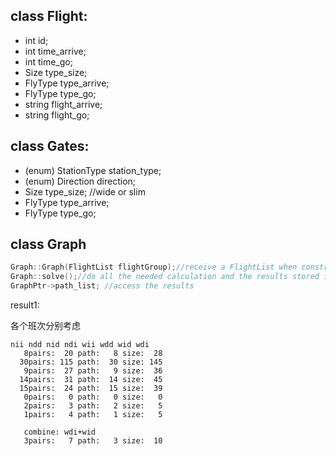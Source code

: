 ## class Flight:
- int id;
- int time_arrive;
- int time_go;
- Size type_size;
- FlyType type_arrive;
- FlyType type_go;
- string flight_arrive;
- string flight_go;

## class Gates:

- (enum) StationType station_type;
- (enum) Direction direction;
- Size type_size; //wide or slim
- FlyType type_arrive;
- FlyType type_go;

## class Graph

```c++
Graph::Graph(FlightList flightGroup);//receive a FlightList when constructing
Graph::solve();//do all the needed calculation and the results stored in attribute path_list;
GraphPtr->path_list; //access the results
```

result1:

各个班次分别考虑

```
nii ndd nid ndi wii wdd wid wdi
   8pairs:  20 path:   8 size:  28
  30pairs: 115 path:  30 size: 145
   9pairs:  27 path:   9 size:  36
  14pairs:  31 path:  14 size:  45
  15pairs:  24 path:  15 size:  39
   0pairs:   0 path:   0 size:   0
   2pairs:   3 path:   2 size:   5
   1pairs:   4 path:   1 size:   5

   combine: wdi+wid
   3pairs:   7 path:   3 size:  10
```


